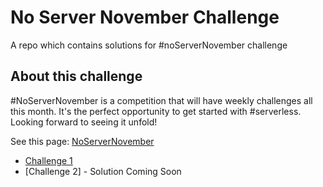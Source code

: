 # No Server November Challenge

A repo which contains solutions for #noServerNovember challenge

## About this challenge
#NoServerNovember is a competition that will have weekly challenges all this month. It's the perfect opportunity to get started with #serverless. Looking forward to seeing it unfold!

See this page: [NoServerNovember](https://serverless.com/blog/no-server-november-challenge/)  


- [Challenge 1](https://github.com/vaibhavsingh97/serverless-enigma/tree/master/serverless-ipsum-generator)
- [Challenge 2] - Solution Coming Soon
